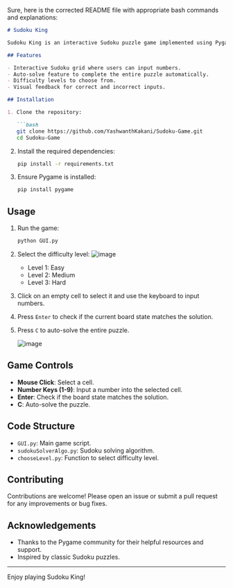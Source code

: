 Sure, here is the corrected README file with appropriate bash commands and explanations:

```markdown
# Sudoku King

Sudoku King is an interactive Sudoku puzzle game implemented using Pygame. The game allows users to select a difficulty level, solve the puzzle manually, or use an auto-solve feature.

## Features

- Interactive Sudoku grid where users can input numbers.
- Auto-solve feature to complete the entire puzzle automatically.
- Difficulty levels to choose from.
- Visual feedback for correct and incorrect inputs.

## Installation

1. Clone the repository:

   ```bash
   git clone https://github.com/YashwanthKakani/Sudoku-Game.git
   cd Sudoku-Game
   ```

2. Install the required dependencies:

   ```bash
   pip install -r requirements.txt
   ```

3. Ensure Pygame is installed:

   ```bash
   pip install pygame
   ```

## Usage

1. Run the game:

   ```bash
   python GUI.py
   ```

2. Select the difficulty level:
    ![image](https://github.com/YashwanthKakani/Sudoku-Game/assets/146508049/0f2ec8a2-82d5-4376-9a01-def2aabc5707)

   - Level 1: Easy
   - Level 2: Medium
   - Level 3: Hard

3. Click on an empty cell to select it and use the keyboard to input numbers.

4. Press `Enter` to check if the current board state matches the solution.

5. Press `C` to auto-solve the entire puzzle.

    ![image](https://github.com/YashwanthKakani/Sudoku-Game/assets/146508049/6a947d33-589f-4735-9698-83ffa1e56289)

## Game Controls

- **Mouse Click**: Select a cell.
- **Number Keys (1-9)**: Input a number into the selected cell.
- **Enter**: Check if the board state matches the solution.
- **C**: Auto-solve the puzzle.

## Code Structure

- `GUI.py`: Main game script.
- `sudokuSolverAlgo.py`: Sudoku solving algorithm.
- `chooseLevel.py`: Function to select difficulty level.

## Contributing

Contributions are welcome! Please open an issue or submit a pull request for any improvements or bug fixes.

## Acknowledgements

- Thanks to the Pygame community for their helpful resources and support.
- Inspired by classic Sudoku puzzles.

---

Enjoy playing Sudoku King!
```
